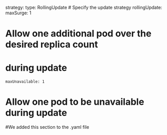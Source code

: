 strategy:
  type: RollingUpdate  # Specify the update strategy
  rollingUpdate:
    maxSurge: 1        
# Allow one additional pod over the desired replica count
# during update
    maxUnavailable: 1   
# Allow one pod to be unavailable during update


#We added this section to the .yaml file
